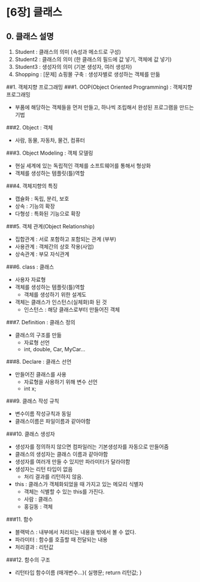 # [6장] 클래스
## 0. 클래스 설명
1. Student		: 클래스의 의미 (속성과 메소드로 구성)
2. Student2		: 클래스의 의미 (한 클래스의 필드에 값 넣기, 객체에 값 넣기)
3. Student3		: 생성자의 의미 (기본 생성자, 여러 생성자)
4. Shopping		: [문제] 쇼핑몰 구축 : 생성자별로 생성하는 객체를 만듦

##1. 객체지향 프로그래밍
###1. OOP(Object Oriented Programming) : 객체지향 프로그래밍
- 부품에 해당하는 객체들을 먼저 만들고, 하나씩 조립해서 완성된 프로그램을 만드는 기법

###2. Object : 객체
- 사람, 동물, 자동차, 물건, 컴퓨터
	
###3. Object Modeling : 객체 모델링
- 현실 세계에 있는 독립적인 객체를 소프트웨어를 통해서 형상화
- 객체를 생성하는 템플릿(틀)역할
	
###4. 객체지향의 특징
- 캡슐화 : 독립, 분리, 보호
- 상속 	 : 기능의 확장
- 다형성 : 특화된 기능으로 확장
	
###5. 객체 관계(Object Relationship)
- 집합관계 : 서로 포함하고 포함되는 관계 (부부)
- 사용관계 : 객체간의 상호 작용(사업)
- 상속관계 : 부모 자식관계
	
###6. class : 클래스
- 사용자 자료형
- 객체를 생성하는 템플릿(틀)역할
	- 객체를 생성하기 위한 설계도
- 객체는 클래스가 인스턴스(실체화)화 된 것
	- 인스턴스 : 해당 클래스로부터 만들어진 객체
	
###7. Definition : 클래스 정의
- 클래스의 구조를 만듦
	- 자료형 선언
	- int, double, Car, MyCar...
	
###8. Declare : 클래스 선언
- 만들어진 클래스를 사용
	- 자료형을 사용하기 위해 변수 선언
	- int x;

###9. 클래스 작성 규칙
- 변수이름 작성규칙과 동일
- 클래스이름은 파일이름과 같아야함

###10. 클래스 생성자
- 생성자를 정의하지 않으면 컴파일러는 기본생성자를 자동으로 만들어줌
- 클래스의 생성자는 클래스 이름과 같아야함
- 생성자를 여러개 만들 수 있지만 파라미터가 달라야함
- 생성자는 리턴 타입이 없음
	- 처리 결과를 리턴하지 않음.
- this : 클래스가 객체화되었을 때 가지고 있는 메모리 식별자
	- 객체는 식별할 수 있는 this를 가진다.
	- 사람 : 클래스
	- 홍길동 : 객체

###11. 함수
- 블랙박스 : 내부에서 처리되는 내용을 밖에서 볼 수 없다.
- 파라미터 : 함수를 호출할 때 전달되는 내용
- 처리결과 : 리턴값

###12. 함수의 구조
- 리턴타입 함수이름 (매개변수...){
		실행문;
		return 리턴값;
	}
